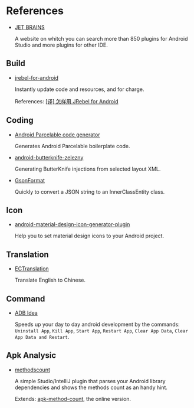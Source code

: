 # References

- [JET BRAINS](https://plugins.jetbrains.com/?androidstudio)

  A website on whitch you can search more than 850 plugins for Android Studio and more plugins for other IDE.

## Build

- [jrebel-for-android](https://zeroturnaround.com/software/jrebel-for-android/)

  Instantly update code and resources, and for charge.

  References: [[译] 怎样用 JRebel for Android](http://www.jianshu.com/p/be33792f1808)

## Coding

- [Android Parcelable code generator](https://plugins.jetbrains.com/plugin/7332?pr=androidstudio)

  Generates Android Parcelable boilerplate code.

- [android-butterknife-zelezny](https://github.com/avast/android-butterknife-zelezny)

  Generating ButterKnife injections from selected layout XML.

- [GsonFormat](https://plugins.jetbrains.com/plugin/7654?pr=androidstudio)

  Quickly to convert a JSON string to an InnerClassEntity class.

## Icon

- [android-material-design-icon-generator-plugin](https://github.com/konifar/android-material-design-icon-generator-plugin)

  Help you to set material design icons to your Android project.

## Translation

- [ECTranslation](https://github.com/Skykai521/ECTranslation)

  Translate English to Chinese.

## Command

- [ADB Idea](https://github.com/pbreault/adb-idea)

  Speeds up your day to day android development by the commands: `Uninstall App`, `Kill App`, `Start App`, `Restart App`, `Clear App Data`, `Clear App Data and Restart`.

## Apk Analysic

- [methodscount](http://www.methodscount.com/plugins)

  A simple Studio/IntelliJ plugin that parses your Android library dependencies and shows the methods count as an handy hint.

  Extends: [apk-method-count](http://inloop.github.io/apk-method-count/), the online version.

  
